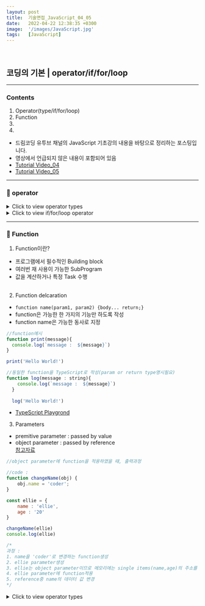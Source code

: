 ```yaml
---
layout: post
title:  기술면접_JavaScript_04_05
date:   2022-04-22 12:38:35 +0300
image:  '/images/JavaScript.jpg'
tags:   [JavaScript]
---
```

<br/>

## 코딩의 기본 | operator/if/for/loop<br/>

___

### Contents <br/>
1. Operator(type/if/for/loop)<br/>
2. Function<br/>
3.  <br/>
4.  <br/>


* 드림코딩 유투브 채널의 JavaScript 기초강의 내용을 바탕으로 정리하는 포스팅입니다. <br/>
* 영상에서 언급되지 않은 내용이 포함되어 있음<br/>
* [Tutorial Video_04](https://www.youtube.com/watch?v=YBjufjBaxHo&list=PLv2d7VI9OotTVOL4QmPfvJWPJvkmv6h-2&index=4)<br/>
* [Tutorial Video_05](https://www.youtube.com/watch?v=e_lU39U-5bQ&list=PLv2d7VI9OotTVOL4QmPfvJWPJvkmv6h-2&index=5)<br/>

___

### :bell: operator<br/>

<details>
<summary>Click to view operator types</summary>
<div markdown="1">

```javascript
//1. String concentration
console.log('my' + 'cat')
console.log('1' + 2) 
console.log('elli\'s book')
console.log('elli\'s \n book')
console.log('elli\'s \t book')


//2. Numeric operator
console.log(5 % 2) 
console.log(2 ** 3) //exponentiation 


//3. Increment and decrement operator
let counter = 2;
const preIncrement = ++counter; 
/*
preIncrement : counter에 +1후 preIncrement변수에 값 할당
postIncrement : postIncrement변수에 값 할당 후 counter에 +1
++, -- 동일
*/


//4. Assignment operators
let x = 3;
x += y; // x = x+y;


//5. comparison operators
console.log(10 < 6)


//6. Logical operators : || (or), && (and), ! (not)
const value1 = false;
const value2 = 4 < 2;

function check() {
  for (let i = 0; i < 10; i++>)
  {
    console.log('wasting time');
  }
  return true;
}

console.log(`or : ${value1 || value2 || check()}`);
console.log(`or : ${value1 || value2 || check()}`);
/*
or 
출력결과 : true
주의할 점 : or연산자는 첫 번째 조건이 true인 경우, 뒤에 조건은 더 보지 않고 tru출력. 따라서 check()처럼 비교적 연산량이 많은 조건은 뒤에 배치하는 것이 효율적임

and 
출력결과 : false
주의할 점 : and연산자는 첫 번째 조건이 false인 경우, 뒤에 조건은 더 보지 않고 false출력.따라서 check()처럼 비교적 연산량이 많은 조건은 뒤에 배치하는 것이 효율적임
*/


//7. Eaulity
const stringFive = '5';
const numberFive = 5;
console.log(stringFive == numberFive) 
console.log(stringFive +== numberFive) 
/*
==
출력결과 : true
이유 : ==는 lose eqauplity로 type conversion을 통해 검사하기 때문에 stirng 5와 number 5가 같다는 결과출력

===
출력결과 : false
이유 : ===는 strict eaulity로 type conversion을 사용하기 않기 때문에 값과 type을 모두 확인
주의할 점 : 동일한 single item으로 이루어진 두 개의 object가 존재하더라도 서로 다른 메모리 주소를 참조하고 있기 때문에 obejct equlity는 false로 출력
*/

```
</div>
</details>

<details>
<summary>Click to view if/for/loop operator</summary>
<div markdown="1">

```javascript
//1. if 
const name = 'ellie';

if (name=='ellie'); {
  console.log('Welcome, Ellie!');}
  else if (name == 'coder') {
    console.log('You are amazing coder');}
  else {
    console.log('unknown')}


//2. Teranry operator (if문을 보다 간단하게 사용)
console.log(name === 'ellie' ? 'yes':'no')
//true인 경우 왼쪽 값 출력 / false인 경우 오른쪽 값 출력


//3. Switch operator
const browser = 'IE';
switch (browser){
  case 'IE' :
    console.log('go away!');
    break;
  case 'Chrome' :
    console.log('Chrome');
    break;
  case 'Firefox':
    console.log('Firefox');
    breakl
}
/*
switch문과 if문의 차이 :
if문은 if를 만날 때 마다 조건문을 만족하는지 확인하기 위해 메모리상에서 명령어를 읽어옴
switch문은 처음 입력값을 확인할 때에만 메모리상에서 명령어를 읽어옴

즉, 조건이 많은 경우에는 switch문을 사용하는 것이 if문 대비 cpu를 효율적으로 사용하게 함
*/


//4. while loop
//조건문이 맞는 경우에만 실행하고자 할 때 사용
let i = 3;
while (i > 0) {
  console.log(`while: ${i}`)
  i--;
}


//5. do while loop
//블럭 먼저 실행 후 조건이 맞는지 확인
let i = 3;
do {
  console.log(`while: ${i}`)
  i--;
} while (i > 0);


//6. for loop (begin; consition; step;)
for (i=3; i>0; i=i-2){
  console.log('inline varable declaratoin')
}

```
</div>
</details>

___

### :bell: Function<br/>

1. Function이란?<br/>
- 프로그램에서 필수적인 Building block<br/>
- 여러번 재 사용이 가능한 SubProgram<br/>
- 값을 계산하거나 특정 Task 수행<br/><br/>

2. Function delcaration<br/>
- ```function name(param1, param2) {body... return;}```<br/>
- function은 가능한 한 가지의 기능만 하도록 작성<br/>
- function name은 가능한 동사로 지정<br/>

```javascript
//function예시
function print(message){
  console.log(`message :  ${message}`)
}

print('Hello World!')

//동일한 function을 TypeScript로 작성(param or return type명시필요)
function log(message : string){
    console.log(`message :  ${message}`)
  }
  
  log('Hello World!')
```

  * [TypeScript Playgrond](https://www.typescriptlang.org/play?#code/PTAEHUFMBsGMHsC2lQBd5oBYoCoE8AHSAZVgCcBLA1UABWgEM8BzM+AVwDsATAGiwoBnUENANQAd0gAjQRVSQAUCEmYKsTKGYUAbpGF4OY0BoadYKdJMoL+gzAzIoz3UNEiPOofEVKVqAHSKymAAmkYI7NCuqGqcANag8ABmIjQUXrFOKBJMggBcISGgoAC0oACCbvCwDKgU8JkY7p7ehCTkVDQS2E6gnPCxGcwmZqDSTgzxxWWVoASMFmgYkAAeRJTInN3ymj4d-jSCeNsMq-wuoPaOltigAKoASgAywhK7SbGQZIIz5VWCFzSeCrZagNYbChbHaxUDcCjJZLfSDbExIAgUdxkUBIursJzCFJtXydajBBCcQQ0MwAUVWDEQC0gADVHBQGNJ3KAALygABEAAkYNAMOB4GRonzFBTBPB3AERcwABS0+mM9ysygc9wASmCKhwzQ8ZC8iHFzmB7BoXzcZmY7AYzEg-Fg0HUiQ58D0Ii8fLpDKZgj5SWxfPADlQAHJhAA5SASPlBFQAeS+ZHegmdWkgR1QjgUrmkeFATjNOmGWH0KAQiGhwkuNok4uiIgMHGxCyYrA4PCCimSXFg9Ua1WVyEEgKdoHyV1QlE4zB1AG9FCUSjK5ZAFfBlQADceTlAz0AAEiXB8dkAAvru9SUr6vQI-FUrI0LoCKIM3uABCSN30AgA)


3. Parameters<br/>
- premitive parameter : passed by value<br/>
- object parameter : passed by reference<br/>
[참고자료](https://hongdaye71.github.io/blog/javascript-03)<br/>

```javascript
//object parameter에 function을 적용하였을 때, 출력과정

//code : 
function changeName(obj) {
    obj.name = 'coder';
}

const ellie = {
    name : 'ellie',
    age : '20'
}

changeName(ellie)
console.log(ellie)

/*
과정 :
1. name을 'coder'로 변경하는 function생성
2. ellie parameter생성 
3. ellie는 object parameter이므로 메모리에는 single items(name,age)의 주소를 참조하는 reference가 저장됨
4. ellie parameter에 function적용
5. reference중 name의 데이터 값 변경
*/

```






<details>
<summary>Click to view operator types</summary>
<div markdown="1">

</div>
</details>


 